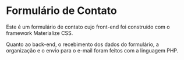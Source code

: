 # Formulário de Contato
Este é um formulário de contato cujo front-end foi construído com o framework Materialize CSS.

Quanto ao back-end, o recebimento dos dados do formulário, a organização e o envio para o e-mail foram feitos com a linguagem PHP.  
